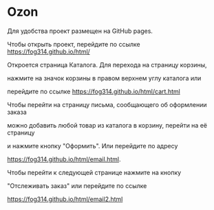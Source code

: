 # Ozon
Для удобства проект размещен на GitHub pages.

Чтобы открыть проект, перейдите по ссылке https://fog314.github.io/html/

Откроется страница Каталога. Для перехода на страницу корзины,

нажмите на значок корзины в правом верхнем углу каталога или

перейдите по ссылке https://fog314.github.io/html/cart.html

Чтобы перейти на страницу письма, сообщающего об оформлении заказа

можно добавить любой товар из каталога в корзину, перейти на её страницу

и нажмите кнопку "Оформить". Или перейдите по адресу 

https://fog314.github.io/html/email.html.

Чтобы перейти к следующей странице нажмите на кнопку

"Отслеживать заказ" или перейдите по ссылке 

https://fog314.github.io/html/email2.html
